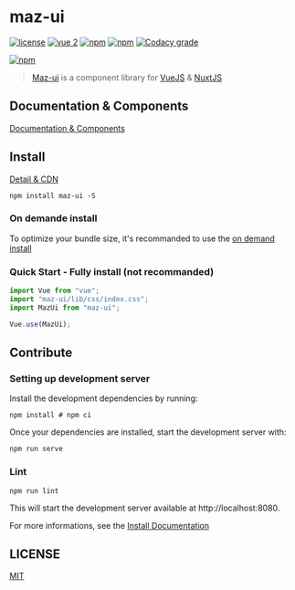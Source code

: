 # maz-ui

[![license](https://img.shields.io/github/license/LouisMazel/maz-ui.svg?style=flat-square)](https://github.com/LouisMazel/maz-ui/blob/master/LICENSE)
[![vue 2](https://img.shields.io/badge/vue-2-42b983.svg?style=flat-square)](https://vuejs.org)
[![npm](https://img.shields.io/npm/v/maz-ui.svg?style=flat-square)](https://www.npmjs.com/package/maz-ui)
[![npm](https://img.shields.io/npm/dt/maz-ui.svg?style=flat-square)](https://www.npmjs.com/package/maz-ui)
[![Codacy grade](https://img.shields.io/codacy/grade/3d15a7c11bfe47c69a2aed93cc67cc29.svg?style=flat-square)](https://www.codacy.com/app/LouisMazel/maz-ui)

[![npm](https://nodei.co/npm/maz-ui.png?downloads=true&downloadRank=true&stars=true)](https://www.npmjs.com/package/maz-ui)

> [Maz-ui](https://github.com/LouisMazel/maz-ui) is a component library for [VueJS](https://vuejs.org) & [NuxtJS](https://nuxtjs.org/)

## Documentation & Components

[Documentation & Components](https://louismazel.github.io/maz-ui/)

## Install

[Detail & CDN](/maz-ui/documentation/get-started)

```shell
npm install maz-ui -S
```

### On demande install

To optimize your bundle size, it's recommanded to use the [on demand install](/maz-ui/documentation/get-started)

### Quick Start - Fully install (not recommanded)

```javascript
import Vue from "vue";
import "maz-ui/lib/css/index.css";
import MazUi from "maz-ui";

Vue.use(MazUi);
```

## Contribute

### Setting up development server

Install the development dependencies by running:

```shell
npm install # npm ci
```

Once your dependencies are installed, start the development server with:

```shell
npm run serve
```

### Lint

```shell
npm run lint
```

This will start the development server available at http://localhost:8080.

For more informations, see the [Install Documentation](https://louismazel.github.io/maz-ui/documentation/get-started)

## LICENSE

[MIT](LICENSE)

